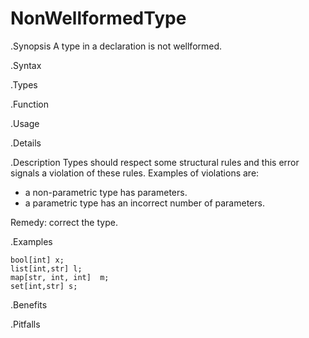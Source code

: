 # NonWellformedType

.Synopsis
A type in a declaration is not wellformed.

.Syntax

.Types

.Function
       
.Usage

.Details

.Description
Types should respect some structural rules and this error signals a violation of these rules.
Examples of violations are:

*  a non-parametric type has parameters.
*  a parametric type has an incorrect number of parameters.


Remedy: correct the type.

.Examples
```rascal-shell,error
bool[int] x;
list[int,str] l;
map[str, int, int]  m;
set[int,str] s;
```
.Benefits

.Pitfalls

